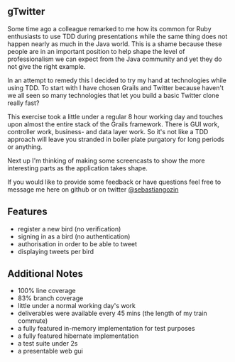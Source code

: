gTwitter
--------

Some time ago a colleague remarked to me how its common for Ruby enthusiasts to use TDD during presentations while the same thing does not happen nearly as much in the Java world. This is a shame because these people are in an important position to help shape the level of professionalism we can expect from the Java community and yet they do not give the right example.

In an attempt to remedy this I decided to try my hand at technologies while using TDD.
To start with I have chosen Grails and Twitter because haven't we all seen so many technologies that let you build a basic Twitter clone really fast?

This exercise took a little under a regular 8 hour working day and touches upon almost the entire stack of the Grails framework. There is GUI work, controller work, business- and data layer work. So it's not like a TDD approach will leave you stranded in boiler plate purgatory for long periods or anything.

Next up I'm thinking of making some screencasts to show the more interesting parts as the application takes shape.

If you would like to provide some feedback or have questions feel free to message me here on github or on twitter <a href="http://twitter.com/sebastiangozin">@sebastiangozin</a>

Features
--------

* register a new bird (no verification)
* signing in as a bird (no authentication)
* authorisation in order to be able to tweet
* displaying tweets per bird

Additional Notes
----------------

* 100% line coverage
* 83% branch coverage
* little under a normal working day's work
* deliverables were available every 45 mins (the length of my train commute)
* a fully featured in-memory implementation for test purposes
* a fully featured hibernate implementation
* a test suite under 2s
* a presentable web gui

